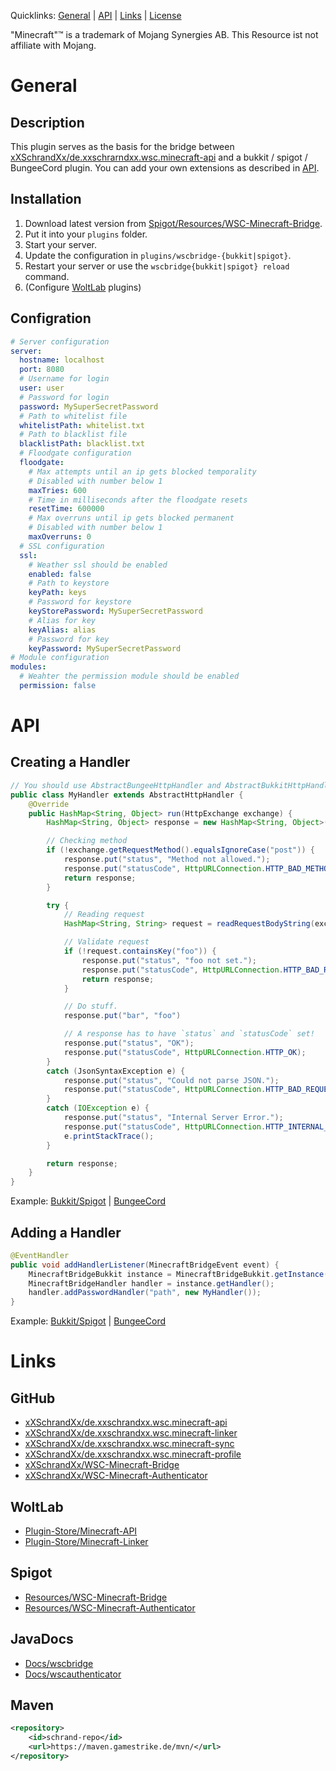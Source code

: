 Quicklinks: [General](#general) | [API](#api) | [Links](#links) | [License](https://github.com/xXSchrandXx/WSC-Minecraft-Bridge/blob/main/LICENSE)

"Minecraft"™ is a trademark of Mojang Synergies AB. This Resource ist not affiliate with Mojang.

# General
## Description
This plugin serves as the basis for the bridge between [xXSchrandXx/de.xxschrarndxx.wsc.minecraft-api](https://github.com/xXSchrandXx/de.xxschrarndxx.wsc.minecraft-api) and a bukkit / spigot / BungeeCord plugin. You can add your own extensions as described in [API](#api).
## Installation
1. Download latest version from [Spigot/Resources/WSC-Minecraft-Bridge](https://www.spigotmc.org/resources/wsc-minecraft-bridge.100716/).
2. Put it into your `plugins` folder.
3. Start your server.
4. Update the configuration in `plugins/wscbridge-{bukkit|spigot}`.
5. Restart your server or use the `wscbridge{bukkit|spigot} reload` command.
6. (Configure [WoltLab](#woltlab) plugins)
## Configration
```YAML
# Server configuration
server:
  hostname: localhost
  port: 8080
  # Username for login
  user: user
  # Password for login
  password: MySuperSecretPassword
  # Path to whitelist file
  whitelistPath: whitelist.txt
  # Path to blacklist file
  blacklistPath: blacklist.txt
  # Floodgate configuration
  floodgate:
    # Max attempts until an ip gets blocked temporality
    # Disabled with number below 1
    maxTries: 600
    # Time in milliseconds after the floodgate resets
    resetTime: 600000
    # Max overruns until ip gets blocked permanent
    # Disabled with number below 1
    maxOverruns: 0
  # SSL configuration
  ssl:
    # Weather ssl should be enabled
    enabled: false
    # Path to keystore
    keyPath: keys
    # Password for keystore
    keyStorePassword: MySuperSecretPassword
    # Alias for key
    keyAlias: alias
    # Password for key
    keyPassword: MySuperSecretPassword
# Module configuration
modules:
  # Weahter the permission module should be enabled
  permission: false

```
# API
## Creating a Handler
```JAVA
// You should use AbstractBungeeHttpHandler and AbstractBukkitHttpHandler
public class MyHandler extends AbstractHttpHandler {
    @Override
    public HashMap<String, Object> run(HttpExchange exchange) {
        HashMap<String, Object> response = new HashMap<String, Object>();

        // Checking method
        if (!exchange.getRequestMethod().equalsIgnoreCase("post")) {
            response.put("status", "Method not allowed.");
            response.put("statusCode", HttpURLConnection.HTTP_BAD_METHOD);
            return response;
        }

        try {
            // Reading request
            HashMap<String, String> request = readRequestBodyString(exchange);

            // Validate request
            if (!request.containsKey("foo")) {
                response.put("status", "foo not set.");
                response.put("statusCode", HttpURLConnection.HTTP_BAD_REQUEST);
                return response;
            }

            // Do stuff.
            response.put("bar", "foo")

            // A response has to have `status` and `statusCode` set!
            response.put("status", "OK");
            response.put("statusCode", HttpURLConnection.HTTP_OK);
        }
        catch (JsonSyntaxException e) {
            response.put("status", "Could not parse JSON.");
            response.put("statusCode", HttpURLConnection.HTTP_BAD_REQUEST);
        }
        catch (IOException e) {
            response.put("status", "Internal Server Error.");
            response.put("statusCode", HttpURLConnection.HTTP_INTERNAL_ERROR);
            e.printStackTrace();
        }

        return response;
    }
}
```
Example: [Bukkit/Spigot](https://github.com/xXSchrandXx/WSC-Minecraft-Bridge/blob/main/src/main/java/de/xxschrandxx/wsc/bukkit/handler/StatusHandler.java) | [BungeeCord](https://github.com/xXSchrandXx/WSC-Minecraft-Bridge/blob/main/src/main/java/de/xxschrandxx/wsc/bungee/handler/StatusHandler.java)
## Adding a Handler
```JAVA
@EventHandler
public void addHandlerListener(MinecraftBridgeEvent event) {
    MinecraftBridgeBukkit instance = MinecraftBridgeBukkit.getInstance();
    MinecraftBridgeHandler handler = instance.getHandler();
    handler.addPasswordHandler("path", new MyHandler());
}
```
Example: [Bukkit/Spigot](https://github.com/xXSchrandXx/WSC-Minecraft-Bridge/blob/main/src/main/java/de/xxschrandxx/wsc/bukkit/listener/HandlerListener.java) | [BungeeCord](https://github.com/xXSchrandXx/WSC-Minecraft-Bridge/blob/main/src/main/java/de/xxschrandxx/wsc/bungee/listener/HandlerListener.java)

# Links
## GitHub
* [xXSchrandXx/de.xxschrandxx.wsc.minecraft-api](https://github.com/xXSchrandXx/de.xxschrandxx.wsc.minecraft-api)
* [xXSchrandXx/de.xxschrandxx.wsc.minecraft-linker](https://github.com/xXSchrandXx/de.xxschrandxx.wsc.minecraft-linker)
* [xXSchrandXx/de.xxschrandxx.wsc.minecraft-sync](https://github.com/xXSchrandXx/de.xxschrandxx.wsc.minecraft-sync)
* [xXSchrandXx/de.xxschrandxx.wsc.minecraft-profile](https://github.com/xXSchrandXx/de.xxschrandxx.wsc.minecraft-profile)
* [xXSchrandXx/WSC-Minecraft-Bridge](https://github.com/xXSchrandXx/WSC-Minecraft-Bridge)
* [xXSchrandXx/WSC-Minecraft-Authenticator](https://github.com/xXSchrandXx/WSC-Minecraft-Authenticator)

## WoltLab
* [Plugin-Store/Minecraft-API](https://www.woltlab.com/pluginstore/file/7077-minecraft-api/)
* [Plugin-Store/Minecraft-Linker](https://www.woltlab.com/pluginstore/file/7093-minecraft-linker/)
## Spigot
* [Resources/WSC-Minecraft-Bridge](https://www.spigotmc.org/resources/wsc-minecraft-bridge.100716/)
* [Resources/WSC-Minecraft-Authenticator](https://www.spigotmc.org/resources/wsc-minecraft-authenticator.101169/)
## JavaDocs
* [Docs/wscbridge](https://maven.gamestrike.de/docs/wscbridge/)
* [Docs/wscauthenticator](https://maven.gamestrike.de/docs/wscauthenticator/)
## Maven
```XML
<repository>
	<id>schrand-repo</id>
	<url>https://maven.gamestrike.de/mvn/</url>
</repository>
```